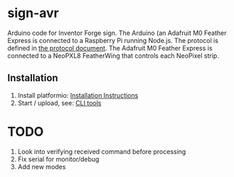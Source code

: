 # sign-avr
Arduino code for Inventor Forge sign. The Arduino (an Adafruit M0 Feather Express is connected to a Raspberry Pi running Node.js. The protocol is defined in [the protocol document](PROTOCOL.md). The Adafruit M0 Feather Express is connected to a NeoPXL8 FeatherWing that controls each NeoPixel strip.

## Installation

1. Install platformio: [Installation
   Instructions](http://docs.platformio.org/en/stable/ide/atom.html#installation)
2. Start / upload, see: [CLI
   tools](http://docs.platformio.org/en/stable/userguide/index.html)

# TODO
1. Look into verifying received command before processing
1. Fix serial for monitor/debug
1. Add new modes